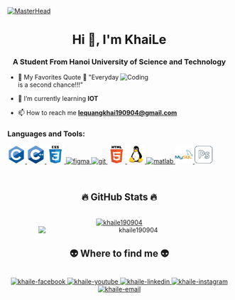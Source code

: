 [![MasterHead](https://www.utsc.utoronto.ca/cms/sites/utsc.utoronto.ca.cms/files/styles/3_1_full_width_banner/public/images/page/Header%20image%201600x%20.jpg?h=d82dd7ab&itok=XT8-EA-G)](https://rishavchanda.io)
<h1 align="center">Hi 👋, I'm KhaiLe</h1>
<h3 align="center">A Student From Hanoi University of Science and Technology</h3>
<img align="right" alt="Coding" width="250" src="https://scontent.fhan14-3.fna.fbcdn.net/v/t39.30808-6/432783380_730180359200130_294743419262046619_n.jpg?_nc_cat=111&ccb=1-7&_nc_sid=5f2048&_nc_ohc=jv1pQaWndv4AX-QDMX4&_nc_ht=scontent.fhan14-3.fna&oh=00_AfA91MEidD7jiPapv1nJS5q-7NMwh-PcDPy_DMAXnlQ71A&oe=661131F6">

- 📑 My Favorites Quote 📑 "Everyday is a second chance!!!"

- 🌱 I’m currently learning **IOT**
  
- 📫 How to reach me **lequangkhai190904@gmail.com**
<h3 align="left">Languages and Tools:</h3>
<p align="left"> <a href="https://www.cprogramming.com/" target="_blank" rel="noreferrer"> <img src="https://raw.githubusercontent.com/devicons/devicon/master/icons/c/c-original.svg" alt="c" width="40" height="40"/> </a> <a href="https://www.w3schools.com/cpp/" target="_blank" rel="noreferrer"> <img src="https://raw.githubusercontent.com/devicons/devicon/master/icons/cplusplus/cplusplus-original.svg" alt="cplusplus" width="40" height="40"/> </a> <a href="https://www.w3schools.com/css/" target="_blank" rel="noreferrer"> <img src="https://raw.githubusercontent.com/devicons/devicon/master/icons/css3/css3-original-wordmark.svg" alt="css3" width="40" height="40"/> </a> <a href="https://www.figma.com/" target="_blank" rel="noreferrer"> <img src="https://www.vectorlogo.zone/logos/figma/figma-icon.svg" alt="figma" width="40" height="40"/> </a> <a href="https://git-scm.com/" target="_blank" rel="noreferrer"> <img src="https://www.vectorlogo.zone/logos/git-scm/git-scm-icon.svg" alt="git" width="40" height="40"/> </a> <a href="https://www.w3.org/html/" target="_blank" rel="noreferrer"> <img src="https://raw.githubusercontent.com/devicons/devicon/master/icons/html5/html5-original-wordmark.svg" alt="html5" width="40" height="40"/> </a> <a href="https://www.linux.org/" target="_blank" rel="noreferrer"> <img src="https://raw.githubusercontent.com/devicons/devicon/master/icons/linux/linux-original.svg" alt="linux" width="40" height="40"/> </a> <a href="https://www.mathworks.com/" target="_blank" rel="noreferrer"> <img src="https://upload.wikimedia.org/wikipedia/commons/2/21/Matlab_Logo.png" alt="matlab" width="40" height="40"/> </a> <a href="https://www.mysql.com/" target="_blank" rel="noreferrer"> <img src="https://raw.githubusercontent.com/devicons/devicon/master/icons/mysql/mysql-original-wordmark.svg" alt="mysql" width="40" height="40"/> </a> <a href="https://www.photoshop.com/en" target="_blank" rel="noreferrer"> <img src="https://raw.githubusercontent.com/devicons/devicon/master/icons/photoshop/photoshop-line.svg" alt="photoshop" width="40" height="40"/> </a> </p>


<br>
<h2 align="center">🔥 GitHub Stats 🔥</h2>
<!-- https://github.com/anuraghazra/github-readme-stats -->
<br>
<div align=center>
  <a href="#" title="khaile190904">
    <img width="390" align="center" src="https://github-readme-stats.vercel.app/api/top-langs?username=khaile190904&hide=c%23,powershell,Mathematica,Ruby,Objective-C,Objective-C%2b%2b,Cuda&title_color=61dafb&text_color=ffffff&icon_color=61dafb&bg_color=20232a&langs_count=8&layout=compact&border_color=61dafb&hide_border=true" alt="khaile190904" 
  </a>
  <a href="#" title="khaile190904">
    <img align="right" width="434" src="https://github-readme-stats.vercel.app/api?username=khaile190904&show_icons=true&theme=react&border_color=61dafb&hide_border=true#gh-dark-mode-only" alt="khaile190904" />
  </a>
</div>

<br>

<h2 align="center">👽 Where to find me 👽</h2>
<br>
<!-- https://icons8.com -->
<div align="center">
  <a href="https://www.facebook.com/lekhai190904/" target="blank">
    <img src="https://img.icons8.com/bubbles/100/000000/facebook-new.png" alt="khaile-facebook" />
  </a>
  <a href="https://www.youtube.com/@lekhai1909" target="blank">
    <img src="https://img.icons8.com/bubbles/100/000000/youtube-squared.png" alt="khaile-youtube" />
  </a>
  <a href="https://www.linkedin.com/in/le-quang-khai-a038b8252/" target="blank">
    <img src="https://img.icons8.com/bubbles/100/000000/linkedin.png" alt="khaile-linkedin" />
  </a>
  <a href="https://www.instagram.com/lekhai_1909/" target="blank">
    <img src="https://img.icons8.com/bubbles/100/000000/instagram.png" alt="khaile-instagram" />
  </a>
  <a href="mailto: lequangkhai190904@gmail.com" target="top">
    <img src="https://img.icons8.com/bubbles/100/000000/apple-mail.png" alt="khaile-email" />
  </a>
</div>

<br>



